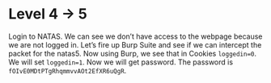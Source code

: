 # Level 4 -> 5
Login to NATAS.
We can see we don’t have access to the webpage because we are not logged in. Let’s fire up Burp Suite and see if we can intercept the packet for the natas5.
Now using Burp, we see that in Cookies `loggedin=0`. We will set `loggedin=1`. Now we will get password.
The password is `fOIvE0MDtPTgRhqmmvvAOt2EfXR6uQgR`.
